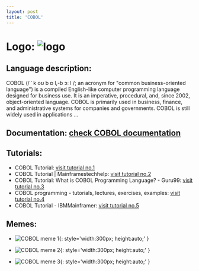 ```yaml
---
layout: post
title: 'COBOL'
---
```

# Logo: ![logo](https://www.tiobe.com/wp-content/themes/tiobe/tiobe-index/images/COBOL.png)

## Language description: 
COBOL (/ ˈ k oʊ b ɒ l,-b ɔː l /; an acronym for "common business-oriented language") is a compiled English-like computer programming language designed for business use. It is an imperative, procedural, and, since 2002, object-oriented language. COBOL is primarily used in business, finance, and administrative systems for companies and governments. COBOL is still widely used in applications ...

## Documentation: [check COBOL documentation](https://www.ibm.com/support/pages/enterprise-cobol-zos-documentation-library)

## Tutorials:
* COBOL Tutorial:
 [visit tutorial no.1](https://www.tutorialspoint.com/cobol/index.htm)
* COBOL Tutorial | Mainframestechhelp:
 [visit tutorial no.2](https://www.mainframestechhelp.com/tutorials/cobol/)
* COBOL Tutorial: What is COBOL Programming Language? - Guru99:
 [visit tutorial no.3](https://www.guru99.com/learn-cobol-programming-tutorial.html)
* COBOL programming - tutorials, lectures, exercises, examples:
 [visit tutorial no.4](http://www.csis.ul.ie/cobol/)
* COBOL Tutorial - IBMMainframer:
 [visit tutorial no.5](https://www.ibmmainframer.com/cobol-tutorial/)

## Memes: 
* ![COBOL meme 1](https://img.ifunny.co/images/eb0df02c98eb71102dca5e2c87b7360428b182c8e3e9e8c8f49468bb110753ef_1.jpg){: style='width:300px; height:auto;' }

* ![COBOL meme 2](https://i.redd.it/1t6ffuar6f2z.jpg){: style='width:300px; height:auto;' }

* ![COBOL meme 3](https://starecat.com/content/wp-content/uploads/cobol-programming-studio-dinosaurs-trex.jpg){: style='width:300px; height:auto;' }

